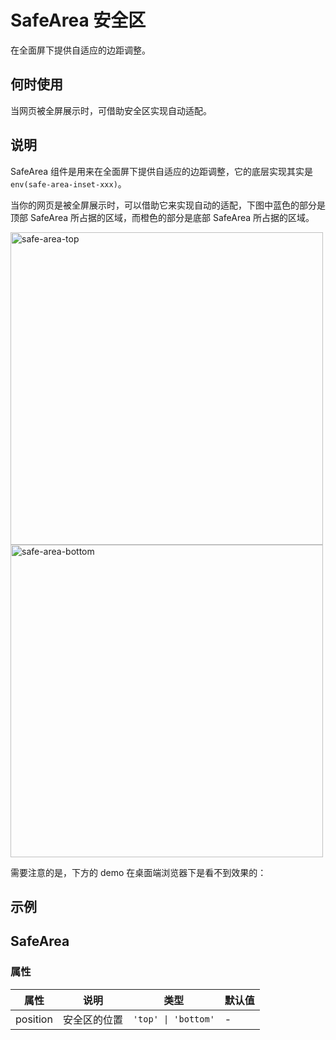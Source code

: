 # SafeArea 安全区

在全面屏下提供自适应的边距调整。

## 何时使用

当网页被全屏展示时，可借助安全区实现自动适配。

## 说明

SafeArea 组件是用来在全面屏下提供自适应的边距调整，它的底层实现其实是 `env(safe-area-inset-xxx)`。

当你的网页是被全屏展示时，可以借助它来实现自动的适配，下图中蓝色的部分是顶部 SafeArea 所占据的区域，而橙色的部分是底部 SafeArea 所占据的区域。

<img alt="safe-area-top" src="https://gw.alipayobjects.com/mdn/rms_25513e/afts/img/A*ATR3R5FOt9gAAAAAAAAAAAAAARQnAQ" width="500px" />

<img alt="safe-area-bottom" src="https://gw.alipayobjects.com/mdn/rms_25513e/afts/img/A*M9vOS5mUT_AAAAAAAAAAAAAAARQnAQ" width="500px" />

需要注意的是，下方的 demo 在桌面端浏览器下是看不到效果的：

## 示例

<code src="./demos/demo1.tsx"></code>

## SafeArea

### 属性

| 属性     | 说明         | 类型                | 默认值 |
| -------- | ------------ | ------------------- | ------ |
| position | 安全区的位置 | `'top' \| 'bottom'` | -      |
